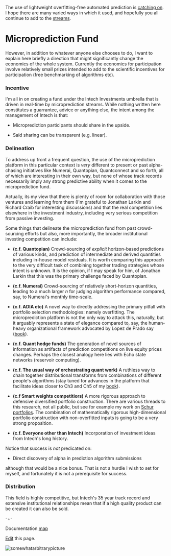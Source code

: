 The use of lightweight overfitting-free automated prediction is [catching on](https://www.linkedin.com/posts/thomashthoresen_datascience-microprediction-timeseriesforecasting-activity-6999971006274514944-lDID?utm_source=share&utm_medium=member_desktop). I hope there are many varied ways in which it used, and hopefully you all continue to add to the [streams](https://www.microprediction.org/browse_streams.html). 

# Microprediction Fund 

However, in addition to whatever
anyone else chooses to do, I want to explain here briefly a direction that might significantly change the economics of the whole system.  Currently the economics for participation involve relatively small prizes intended to add to the scientific incentives for participation (free benchmarking of algorithms etc). 

### Incentive

I'm all in on creating a fund under the Intech Investments umbrella that is driven in real-time by microprediction streams. While nothing written here constitutes a guarrantee, advice or anything else, the intent among the management of Intech is that:

 - Microprediction participants should share in the upside. 
 
 - Said sharing can be transparent (e.g. linear).   

### Delineation 

To address up front a frequent question, the use of the microprediction platform in this particular context is *very* different to present or past alpha-chasing initiatives like Numerai, Quantopian, Quantconnect and so forth, all of which are interesting in their own way, but none of whose track records necessarily imply any strong predictive ability when it comes to the microprediction fund. 

Actually, its my view that there is plenty of room for collaboration with those ventures and learning from them (I'm grateful to Jonathan Larkin and Richard Craib for interesting discussions) and that the real competition lies elsewhere in the investment industry, including very serious competition from passive investing. 

Some things that delineate the microprediction fund from past crowd-sourcing efforts but also, more importantly, the broader institutional investing competition can include:

   - **(c.f. Quantopian)** Crowd-sourcing of *explicit* horizon-based predictions of various kinds, and prediction of intermediate and derived quantities including in-house model residuals. It is worth comparing this approach to the very difficult task of combining together trading strategies whose intent is unknown. It is the opinion, if I may speak for him, of Jonathan Larkin that this was the primary challenge faced by Quantopian.  

   - **(c.f. Numerai)** Crowd-sourcing of relatively short-horizon quantities, leading to a much larger *n* for judging algorithm performance compared, say, to Numerai's monthly time-scale. 

   - **(c.f. ADIA etc)** A novel way to directly addressing the primary pitfall with portfolio selection methodologies: namely overfitting. The microprediction platform is not the only way to attack this, naturally, but it arguably represents a state of elegance compared to, say, the human-heavy organizational framework advocated by Lopez de Prado say ([book](https://www.amazon.com/Advances-Financial-Machine-Learning-Marcos/dp/1119482089)).  
   
   - **(c.f. Quant hedge funds)** The generation of novel sources of information as artifacts of prediction competitions on live equity prices changes. Perhaps the closest analogy here lies with Echo state networks (reservoir computing). 
   
   - **(c.f. The usual way of orchestrating quant work)** A ruthless way to chain together distributional transforms from combinations of different people's algorithms (stay tuned for advances in the platform that facilitate ideas closer to Ch3 and Ch5 of my [book](https://mitpress.mit.edu/9780262047326/microprediction/)).  
  
   - **(c.f Smart weights competitiors)** A more rigorous approach to defensive diversified portfolio construction. There are various threads to this research, not all public, but see for example my work on [Schur portfolios](https://medium.com/geekculture/schur-complementary-portfolios-fix-hierarchical-risk-parity-28b0efa1f35f). The combination of mathematically rigorous high-dimensional portfolio construction with non-overfitted inputs is going to be a very strong proposition. 
      
   - **(c.f. Everyone other than Intech)** Incorporation of investment ideas from Intech's long history. 


Notice that success is *not* predicated on: 

   - Direct discovery of alpha in prediction algorithm submissions

although that would be a nice bonus. That is not a hurdle I wish to set for myself, and fortunately it is not a prerequisite for success. 

### Distribution

This field is highly competitive, but Intech's 35 year track record and extensive institutional relationships mean that if a high quality product can be created it can also be sold.   






-+-

Documentation [map](https://microprediction.github.io/microprediction/map.html)

[Edit](https://github.com/microprediction/microprediction/blob/master/docs/fund.md) this page. 

![somewhatarbitrarypicture](/microprediction/assets/images/database.png)
